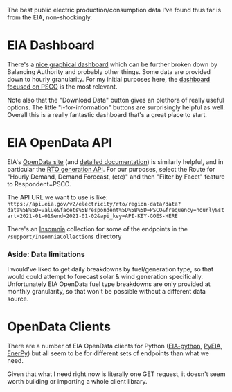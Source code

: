 The best public electric production/consumption data I've found thus far is from the EIA, non-shockingly. 

# EIA Dashboard 
There's a [nice graphical dashboard](https://www.eia.gov/electricity/gridmonitor/dashboard/electric_overview/US48/US48) 
which can be further broken down by Balancing Authority and probably other things. Some data are provided down to hourly granularity. 
For my initial purposes here, the [dashboard focused on PSCO](https://www.eia.gov/electricity/gridmonitor/dashboard/electric_overview/balancing_authority/PSCO) is the most relevant. 

Note also that the "Download Data" button gives an plethora of really useful options. The little "i-for-information" buttons are 
surprisingly helpful as well. Overall this is a really fantastic dashboard that's a great place to start. 

# EIA OpenData API
EIA's [OpenData site](https://www.eia.gov/opendata/) (and [detailed documentation](https://www.eia.gov/opendata/documentation.php)) is similarly helpful, and in particular the [RTO generation API](https://www.eia.gov/opendata/browser/electricity/rto/daily-region-data). For our purposes, select the Route for "Hourly Demand, Demand Forecast, (etc)" and then "Filter by Facet" feature to Respondent=PSCO. 

The API URL we want to use is like: `https://api.eia.gov/v2/electricity/rto/region-data/data?data%5B%5D=value&facets%5Brespondent%5D%5B%5D=PSCO&frequency=hourly&start=2021-01-01&end=2021-01-02&api_key=API-KEY-GOES-HERE`

There's an [Insomnia](https://insomnia.rest/) collection for some of the endpoints in the `/support/InsomniaCollections` directory

### Aside: Data limitations
I would've liked to get daily breakdowns by fuel/generation type, so that would could attempt to forecast solar & wind generation specifically.
Unfortunately EIA OpenData fuel type breakdowns are only provided at monthly granularity, so that won't be possible without a different data source. 

# OpenData Clients
There are a number of EIA OpenData clients for Python ([EIA-python](https://github.com/mra1385/EIA-python), [PyEIA](https://pypi.org/project/pyeia/), [EnerPy](https://pypi.org/project/EnerPy/)) but all seem to be for different sets of endpoints than what we need.

Given that what I need right now is literally one GET request, it doesn't seem worth building or importing a whole client library. 